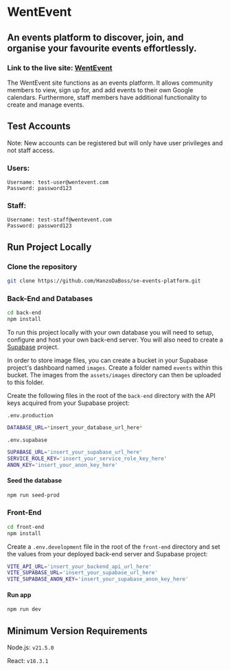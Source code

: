 # WentEvent

## An events platform to discover, join, and organise your favourite events effortlessly.

### **Link to the live site: [WentEvent](https://wentevent.netlify.app)**

The WentEvent site functions as an events platform. It allows community members to view, sign up for, and add events to their own Google calendars. Furthermore, staff members have additional functionality to create and manage events.

## Test Accounts

Note: New accounts can be registered but will only have user privileges and not staff access.

### Users:

```
Username: test-user@wentevent.com
Password: password123
```

### Staff:

```
Username: test-staff@wentevent.com
Password: password123
```

## Run Project Locally

### Clone the repository

```zsh
git clone https://github.com/HanzoDaBoss/se-events-platform.git
```

### Back-End and Databases

```zsh
cd back-end
npm install
```

To run this project locally with your own database you will need to setup, configure and host your own back-end server. You will also need to create a [Supabase](https://supabase.com/) project.

In order to store image files, you can create a bucket in your Supabase project's dashboard named `images`. Create a folder named `events` within this bucket. The images from the `assets/images` directory can then be uploaded to this folder.

Create the following files in the root of the `back-end` directory with the API keys acquired from your Supabase project:

`.env.production`

```zsh
DATABASE_URL=*insert_your_database_url_here*
```

`.env.supabase`

```zsh
SUPABASE_URL='insert_your_supabase_url_here'
SERVICE_ROLE_KEY='insert_your_service_role_key_here'
ANON_KEY='insert_your_anon_key_here'
```

#### Seed the database

```zsh
npm run seed-prod
```

### Front-End

```zsh
cd front-end
npm install
```

Create a `.env.development` file in the root of the `front-end` directory and set the values from your deployed back-end server and Supabase project:

```zsh
VITE_API_URL='insert_your_backend_api_url_here'
VITE_SUPABASE_URL='insert_your_supabase_url_here'
VITE_SUPABASE_ANON_KEY='insert_your_supabase_anon_key_here'
```

#### Run app

```zsh
npm run dev
```

## Minimum Version Requirements

Node.js: `v21.5.0`

React: `v18.3.1`
